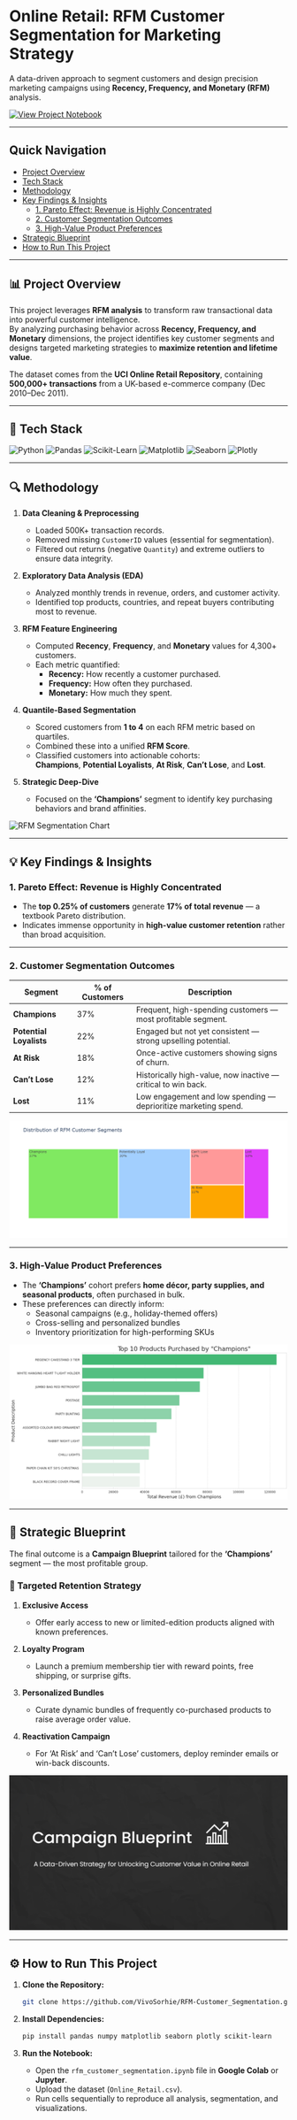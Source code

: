 # Online Retail: RFM Customer Segmentation for Marketing Strategy

A data-driven approach to segment customers and design precision marketing campaigns using **Recency, Frequency, and Monetary (RFM)** analysis.

[![View Project Notebook](https://img.shields.io/badge/View-Project_Notebook-blue?style=for-the-badge&logo=jupyter)](https://colab.research.google.com/drive/1l5woUdG29fQ3CajljsCIH-n0yQew5Aex?usp=sharing)

---

## Quick Navigation

- [Project Overview](#-project-overview)
- [Tech Stack](#️-tech-stack)
- [Methodology](#-methodology)
- [Key Findings & Insights](#-key-findings--insights)
  - [1. Pareto Effect: Revenue is Highly Concentrated](#1-pareto-effect-revenue-is-highly-concentrated)
  - [2. Customer Segmentation Outcomes](#2-customer-segmentation-outcomes)
  - [3. High-Value Product Preferences](#3-high-value-product-preferences)
- [Strategic Blueprint](#-strategic-blueprint)
- [How to Run This Project](#-how-to-run-this-project)

---

## 📊 Project Overview

This project leverages **RFM analysis** to transform raw transactional data into powerful customer intelligence.  
By analyzing purchasing behavior across **Recency, Frequency, and Monetary** dimensions, the project identifies key customer segments and designs targeted marketing strategies to **maximize retention and lifetime value**.

The dataset comes from the **UCI Online Retail Repository**, containing **500,000+ transactions** from a UK-based e-commerce company (Dec 2010–Dec 2011).

---

## 🧠 Tech Stack

![Python](https://img.shields.io/badge/Python-3776AB?style=for-the-badge&logo=python&logoColor=white)
![Pandas](https://img.shields.io/badge/Pandas-150458?style=for-the-badge&logo=pandas&logoColor=white)
![Scikit-Learn](https://img.shields.io/badge/Scikit--Learn-F7931E?style=for-the-badge&logo=scikit-learn&logoColor=white)
![Matplotlib](https://img.shields.io/badge/Matplotlib-11557c?style=for-the-badge&logo=matplotlib&logoColor=white)
![Seaborn](https://img.shields.io/badge/Seaborn-88d9de?style=for-the-badge&logo=seaborn&logoColor=white)
![Plotly](https://img.shields.io/badge/Plotly-3f4f75?style=for-the-badge&logo=plotly&logoColor=white)

---

## 🔍 Methodology

1. **Data Cleaning & Preprocessing**
   - Loaded 500K+ transaction records.
   - Removed missing `CustomerID` values (essential for segmentation).
   - Filtered out returns (negative `Quantity`) and extreme outliers to ensure data integrity.

2. **Exploratory Data Analysis (EDA)**
   - Analyzed monthly trends in revenue, orders, and customer activity.
   - Identified top products, countries, and repeat buyers contributing most to revenue.

3. **RFM Feature Engineering**
   - Computed **Recency**, **Frequency**, and **Monetary** values for 4,300+ customers.
   - Each metric quantified:
     - **Recency:** How recently a customer purchased.
     - **Frequency:** How often they purchased.
     - **Monetary:** How much they spent.

4. **Quantile-Based Segmentation**
   - Scored customers from **1 to 4** on each RFM metric based on quartiles.
   - Combined these into a unified **RFM Score**.
   - Classified customers into actionable cohorts:  
     **Champions**, **Potential Loyalists**, **At Risk**, **Can’t Lose**, and **Lost**.

5. **Strategic Deep-Dive**
   - Focused on the **‘Champions’** segment to identify key purchasing behaviors and brand affinities.

![RFM Segmentation Chart](rfm_segments.png)

---

## 💡 Key Findings & Insights

### 1. Pareto Effect: Revenue is Highly Concentrated
- The **top 0.25% of customers** generate **17% of total revenue** — a textbook Pareto distribution.
- Indicates immense opportunity in **high-value customer retention** rather than broad acquisition.

---

### 2. Customer Segmentation Outcomes
| Segment | % of Customers | Description |
|----------|----------------|-------------|
| **Champions** | 37% | Frequent, high-spending customers — most profitable segment. |
| **Potential Loyalists** | 22% | Engaged but not yet consistent — strong upselling potential. |
| **At Risk** | 18% | Once-active customers showing signs of churn. |
| **Can’t Lose** | 12% | Historically high-value, now inactive — critical to win back. |
| **Lost** | 11% | Low engagement and low spending — deprioritize marketing spend. |

![Customer Segment Distribution](rfm_distribution.png)

---

### 3. High-Value Product Preferences
- The **‘Champions’** cohort prefers **home décor, party supplies, and seasonal products**, often purchased in bulk.
- These preferences can directly inform:
  - Seasonal campaigns (e.g., holiday-themed offers)
  - Cross-selling and personalized bundles
  - Inventory prioritization for high-performing SKUs

![Top Products by Segment](product_affinity_chart.png)

---

## 🧭 Strategic Blueprint

The final outcome is a **Campaign Blueprint** tailored for the **‘Champions’** segment — the most profitable group.

### 🔹 Targeted Retention Strategy

1. **Exclusive Access**
   - Offer early access to new or limited-edition products aligned with known preferences.

2. **Loyalty Program**
   - Launch a premium membership tier with reward points, free shipping, or surprise gifts.

3. **Personalized Bundles**
   - Curate dynamic bundles of frequently co-purchased products to raise average order value.

4. **Reactivation Campaign**
   - For ‘At Risk’ and ‘Can’t Lose’ customers, deploy reminder emails or win-back discounts.

[![Campaign Blueprint PDF](title-slide.png)](https://github.com/VivoSorhie/RFM-Customer_Segmentation/blob/main/campaign-blueprint.pdf)

---

## ⚙️ How to Run This Project

1. **Clone the Repository:**
   ```bash
   git clone https://github.com/VivoSorhie/RFM-Customer_Segmentation.git
   ```

2. **Install Dependencies:**
   ```bash
   pip install pandas numpy matplotlib seaborn plotly scikit-learn
   ```

3. **Run the Notebook:**
   - Open the `rfm_customer_segmentation.ipynb` file in **Google Colab** or **Jupyter**.
   - Upload the dataset (`Online_Retail.csv`).
   - Run cells sequentially to reproduce all analysis, segmentation, and visualizations.
